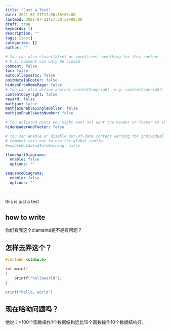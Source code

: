 ```yaml
---
title: "Just a Test"
date: 2021-07-21T17:50:38+08:00
lastmod: 2021-07-21T17:50:38+08:00
draft: true
keywords: []
description: ""
tags: [test]
categories: []
author: ""

# You can also close(false) or open(true) something for this content.
# P.S. comment can only be closed
comment: false
toc: false
autoCollapseToc: false
postMetaInFooter: false
hiddenFromHomePage: false
# You can also define another contentCopyright. e.g. contentCopyright: "This is another copyright."
contentCopyright: false
reward: false
mathjax: false
mathjaxEnableSingleDollar: false
mathjaxEnableAutoNumber: false

# You unlisted posts you might want not want the header or footer to show
hideHeaderAndFooter: false

# You can enable or disable out-of-date content warning for individual post.
# Comment this out to use the global config.
#enableOutdatedInfoWarning: false

flowchartDiagrams:
  enable: false
  options: ""

sequenceDiagrams: 
  enable: false
  options: ""

---
```


this is just a test

## how to write
你们看我这个diamanté是不是有问题？
## 怎样去弄这个？
``` c
#include <stdio.h>

int main()
{
    printf("helloworld");
}
```

``` python
print("hello, world")

```
## 现在哈呦问题吗？

他说：>100个函数操作1个数据结构远比10个函数操作10个数据结构好。
